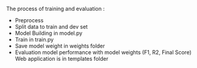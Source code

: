 The process of training and evaluation :
  - Preprocess
  - Split data to train and dev set
  - Model Building in model.py
  - Train in train.py
  - Save model weight in weights folder
  - Evaluation model performance with model weights (F1, R2, Final Score) 
Web application is in templates folder
